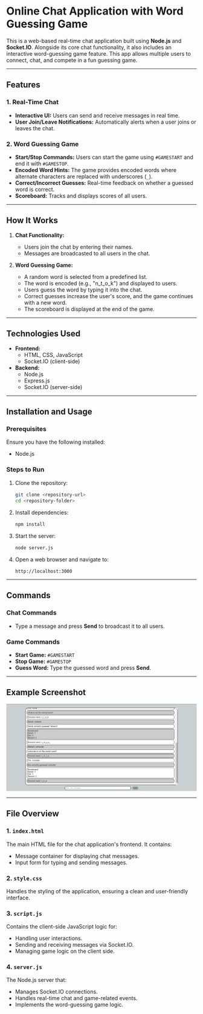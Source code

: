 # Online Chat Application with Word Guessing Game

This is a web-based real-time chat application built using **Node.js** and **Socket.IO**. Alongside its core chat functionality, it also includes an interactive word-guessing game feature. This app allows multiple users to connect, chat, and compete in a fun guessing game.

---

## Features

### 1. Real-Time Chat
- **Interactive UI:** Users can send and receive messages in real time.
- **User Join/Leave Notifications:** Automatically alerts when a user joins or leaves the chat.

### 2. Word Guessing Game
- **Start/Stop Commands:** Users can start the game using `#GAMESTART` and end it with `#GAMESTOP`.
- **Encoded Word Hints:** The game provides encoded words where alternate characters are replaced with underscores (`_`).
- **Correct/Incorrect Guesses:** Real-time feedback on whether a guessed word is correct.
- **Scoreboard:** Tracks and displays scores of all users.

---

## How It Works

1. **Chat Functionality:**
   - Users join the chat by entering their names.
   - Messages are broadcasted to all users in the chat.

2. **Word Guessing Game:**
   - A random word is selected from a predefined list.
   - The word is encoded (e.g., "n_t_o_k") and displayed to users.
   - Users guess the word by typing it into the chat.
   - Correct guesses increase the user's score, and the game continues with a new word.
   - The scoreboard is displayed at the end of the game.

---

## Technologies Used

- **Frontend:**
  - HTML, CSS, JavaScript
  - Socket.IO (client-side)
- **Backend:**
  - Node.js
  - Express.js
  - Socket.IO (server-side)

---

## Installation and Usage

### Prerequisites
Ensure you have the following installed:
- Node.js

### Steps to Run
1. Clone the repository:
   ```bash
   git clone <repository-url>
   cd <repository-folder>
   ```

2. Install dependencies:
   ```bash
   npm install
   ```

3. Start the server:
   ```bash
   node server.js
   ```

4. Open a web browser and navigate to:
   ```
   http://localhost:3000
   ```

---

## Commands

### Chat Commands
- Type a message and press **Send** to broadcast it to all users.

### Game Commands
- **Start Game:** `#GAMESTART`
- **Stop Game:** `#GAMESTOP`
- **Guess Word:** Type the guessed word and press **Send**.

---

## Example Screenshot

![Chat App Screenshot](appScreenshot.png)

---

## File Overview

### 1. `index.html`
The main HTML file for the chat application's frontend. It contains:
- Message container for displaying chat messages.
- Input form for typing and sending messages.

### 2. `style.css`
Handles the styling of the application, ensuring a clean and user-friendly interface.

### 3. `script.js`
Contains the client-side JavaScript logic for:
- Handling user interactions.
- Sending and receiving messages via Socket.IO.
- Managing game logic on the client side.

### 4. `server.js`
The Node.js server that:
- Manages Socket.IO connections.
- Handles real-time chat and game-related events.
- Implements the word-guessing game logic.


